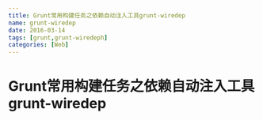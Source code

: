```yaml
---
title: Grunt常用构建任务之依赖自动注入工具grunt-wiredep
name: grunt-wiredep
date: 2016-03-14
tags: [grunt,grunt-wiredeph]
categories: [Web]
---
```


# Grunt常用构建任务之依赖自动注入工具grunt-wiredep